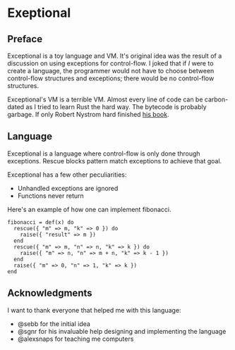 # Exeptional

## Preface

Exceptional is a toy language and VM. It's original idea was the result of a discussion on using exceptions for control-flow. I joked that if _I_ were to create a language, the programmer would not have to choose between control-flow structures and exceptions; there would be no control-flow structures.

Exceptional's VM is a terrible VM. Almost every line of code can be carbon-dated as I tried to learn Rust the hard way. The bytecode is probably garbage. If only Robert Nystrom hard finished [his book](http://www.craftinginterpreters.com/contents.html).

## Language

Exceptional is a language where control-flow is only done through exceptions. Rescue blocks pattern match exceptions to achieve that goal. 

Exceptional has a few other peculiarities:
- Unhandled exceptions are ignored
- Functions never return

Here's an example of how one can implement fibonacci.

```
fibonacci = def(x) do
  rescue({ "m" => m, "k" => 0 }) do
    raise({ "result" => m })
  end
  rescue({ "m" => m, "n" => n, "k" => k }) do
    raise({ "m" => n, "n" => m + n, "k" => k - 1 })
  end
  raise({ "m" => 0, "n" => 1, "k" => k })
end
```

## Acknowledgments

I want to thank everyone that helped me with this language: 
- @sebb for the initial idea
- @sgnr for his invaluable help designing and implementing the language
- @alexsnaps for teaching me computers
